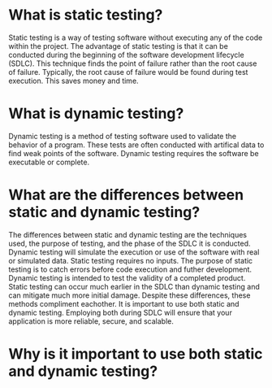 # What is static testing?
Static testing is a way of testing software without executing any of the code within the project.  The advantage of static testing is that it can be conducted during the beginning of the software development lifecycle (SDLC).  This technique finds the point of failure rather than the root cause of failure.  Typically, the root cause of failure would be found during test execution.  This saves money and time.

# What is dynamic testing?
Dynamic testing is a method of testing software used to validate the behavior of a program.  These tests are often conducted with artifical data to find weak points of the software.  Dynamic testing requires the software be executable or complete.

# What are the differences between static and dynamic testing?
The differences between static and dynamic testing are the techniques used, the purpose of testing, and the phase of the SDLC it is conducted.  Dynamic testing will simulate the execution or use of the software with real or simulated data.  Static testing requires no inputs.  The purpose of static testing is to catch errors before code execution and futher development.  Dynamic testing is intended to test the validity of a completed product.  Static testing can occur much earlier in the SDLC than dynamic testing and can mitigate much more initial damage.  Despite these differences, these methods compliment eachother.  It is important to use both static and dynamic testing.  Employing both during SDLC will ensure that your application is more reliable, secure, and scalable.

# Why is it important to use both static and dynamic testing?
